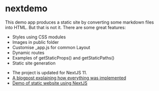 # nextdemo

This demo app produces a static site by converting some markdown files into HTML. But that is not it. There are
some great features:

-   Styles using CSS modules
-   Images in public folder
-   Customise \_app.js for common Layout
-   Dynamic routes
-   Examples of getStaticProps() and getStaticPaths()
-   Static site generation

*   The project is updated for NextJS 11.
*   [A blogpost explaining how everything was implemented](https://vijayt.com/post/static-website-using-nextjs-and-markdown/)
*   [Demo of static website using NextJS](https://nextstaticdemo.netlify.com/)
